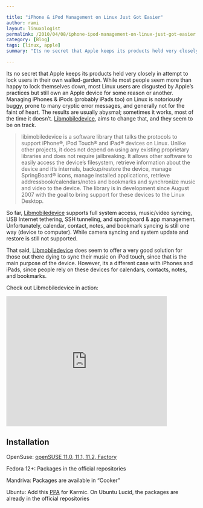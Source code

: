 ```yaml
---

title: "iPhone & iPod Management on Linux Just Got Easier"
author: rami
layout: linuxologist 
permalink: /2010/04/08/iphone-ipod-management-on-linux-just-got-easier
category: [Blog]
tags: [linux, apple]
summary: "Its no secret that Apple keeps its products held very closely in attempt to lock users in their own walled-garden. While most people seem more than happy to lock themselves down, most Linux users are disgusted by Apple’s practices but still own an Apple device for some reason or another. Managing iPhones & iPods (probably iPads too) on Linux is notoriously buggy, prone to many cryptic error messages, and generally not for the faint of heart. The results are usually abysmal; sometimes it works, most of the time it doesn’t. [Libmobiledevice](https://web.archive.org/web/20130730154707/http://www.libimobiledevice.org/), aims to change that, and they seem to be on track."

---
```


Its no secret that Apple keeps its products held very closely in attempt to lock users in their own walled-garden. While most people seem more than happy to lock themselves down, most Linux users are disgusted by Apple’s practices but still own an Apple device for some reason or another. Managing iPhones & iPods (probably iPads too) on Linux is notoriously buggy, prone to many cryptic error messages, and generally not for the faint of heart. The results are usually abysmal; sometimes it works, most of the time it doesn’t. [Libmobiledevice](https://web.archive.org/web/20130730154707/http://www.libimobiledevice.org/), aims to change that, and they seem to be on track.

> libimobiledevice is a software library that talks the protocols to support iPhone®, iPod Touch® and iPad® devices on Linux. Unlike other projects, it does not depend on using any existing proprietary libraries and does not require jailbreaking. It allows other software to easily access the device’s filesystem, retrieve information about the device and it’s internals, backup/restore the device, manage SpringBoard® icons, manage installed applications, retrieve addressbook/calendars/notes and bookmarks and synchronize music and video to the device. The library is in development since August 2007 with the goal to bring support for these devices to the Linux Desktop.

So far, [Libmobiledevice](http://www.libimobiledevice.org/) supports full system access, music/video syncing, USB Internet tethering, SSH tunneling, and springboard & app management. Unfortunately, calendar, contact, notes, and bookmark syncing is still one way (device to computer). While camera syncing and system update and restore is still not supported.

That said, [Libmobiledevice](http://www.libimobiledevice.org/) does seem to offer a very good solution for those out there dying to sync their music on iPod touch, since that is the main purpose of the device. However, its a different case with iPhones and iPads, since people rely on these devices for calendars, contacts, notes, and bookmarks.

Check out Libmobiledevice in action:

<iframe src="https://web.archive.org/web/20130730154707if_/http://www.youtube.com/embed/WGf4i_kxqRU?wmode=transparent" allowfullscreen="" width="425" height="344" frameborder="0"> </iframe>

## Installation

OpenSuse: [openSUSE 11.0, 11.1, 11.2, Factory](http://download.opensuse.org/repositories/home://FunkyM://iphone/)

Fedora 12+: Packages in the official repositories

Mandriva: Packages are available in “Cooker”

Ubuntu: Add this [PPA](https://launchpad.net/~pmcenery/+archive/ppa) for Karmic. On Ubuntu Lucid, the packages are already in the official repositories
